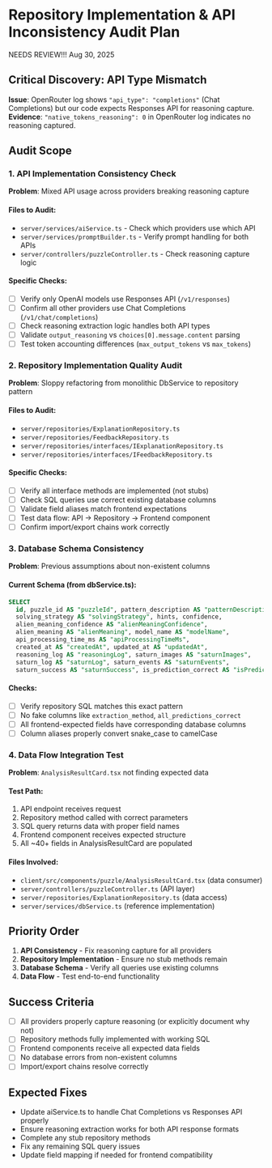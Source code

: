 # Repository Implementation & API Inconsistency Audit Plan
NEEDS REVIEW!!! Aug 30, 2025
## Critical Discovery: API Type Mismatch
**Issue**: OpenRouter log shows `"api_type": "completions"` (Chat Completions) but our code expects Responses API for reasoning capture.
**Evidence**: `"native_tokens_reasoning": 0` in OpenRouter log indicates no reasoning captured.

## Audit Scope

### 1. API Implementation Consistency Check
**Problem**: Mixed API usage across providers breaking reasoning capture

#### Files to Audit:
- `server/services/aiService.ts` - Check which providers use which API
- `server/services/promptBuilder.ts` - Verify prompt handling for both APIs
- `server/controllers/puzzleController.ts` - Check reasoning capture logic

#### Specific Checks:
- [ ] Verify only OpenAI models use Responses API (`/v1/responses`)
- [ ] Confirm all other providers use Chat Completions (`/v1/chat/completions`)
- [ ] Check reasoning extraction logic handles both API types
- [ ] Validate `output_reasoning` vs `choices[0].message.content` parsing
- [ ] Test token accounting differences (`max_output_tokens` vs `max_tokens`)

### 2. Repository Implementation Quality Audit
**Problem**: Sloppy refactoring from monolithic DbService to repository pattern

#### Files to Audit:
- `server/repositories/ExplanationRepository.ts`
- `server/repositories/FeedbackRepository.ts`  
- `server/repositories/interfaces/IExplanationRepository.ts`
- `server/repositories/interfaces/IFeedbackRepository.ts`

#### Specific Checks:
- [ ] Verify all interface methods are implemented (not stubs)
- [ ] Check SQL queries use correct existing database columns
- [ ] Validate field aliases match frontend expectations
- [ ] Test data flow: API → Repository → Frontend component
- [ ] Confirm import/export chains work correctly

### 3. Database Schema Consistency
**Problem**: Previous assumptions about non-existent columns

#### Current Schema (from dbService.ts):
```sql
SELECT 
  id, puzzle_id AS "puzzleId", pattern_description AS "patternDescription",
  solving_strategy AS "solvingStrategy", hints, confidence,
  alien_meaning_confidence AS "alienMeaningConfidence", 
  alien_meaning AS "alienMeaning", model_name AS "modelName",
  api_processing_time_ms AS "apiProcessingTimeMs",
  created_at AS "createdAt", updated_at AS "updatedAt",
  reasoning_log AS "reasoningLog", saturn_images AS "saturnImages",
  saturn_log AS "saturnLog", saturn_events AS "saturnEvents",
  saturn_success AS "saturnSuccess", is_prediction_correct AS "isPredictionCorrect"
```

#### Checks:
- [ ] Verify repository SQL matches this exact pattern
- [ ] No fake columns like `extraction_method`, `all_predictions_correct`
- [ ] All frontend-expected fields have corresponding database columns
- [ ] Column aliases properly convert snake_case to camelCase

### 4. Data Flow Integration Test
**Problem**: `AnalysisResultCard.tsx` not finding expected data

#### Test Path:
1. API endpoint receives request
2. Repository method called with correct parameters  
3. SQL query returns data with proper field names
4. Frontend component receives expected structure
5. All ~40+ fields in AnalysisResultCard are populated

#### Files Involved:
- `client/src/components/puzzle/AnalysisResultCard.tsx` (data consumer)
- `server/controllers/puzzleController.ts` (API layer)
- `server/repositories/ExplanationRepository.ts` (data access)
- `server/services/dbService.ts` (reference implementation)

## Priority Order
1. **API Consistency** - Fix reasoning capture for all providers
2. **Repository Implementation** - Ensure no stub methods remain
3. **Database Schema** - Verify all queries use existing columns
4. **Data Flow** - Test end-to-end functionality

## Success Criteria
- [ ] All providers properly capture reasoning (or explicitly document why not)
- [ ] Repository methods fully implemented with working SQL
- [ ] Frontend components receive all expected data fields
- [ ] No database errors from non-existent columns
- [ ] Import/export chains resolve correctly

## Expected Fixes
- Update aiService.ts to handle Chat Completions vs Responses API properly
- Ensure reasoning extraction works for both API response formats
- Complete any stub repository methods
- Fix any remaining SQL query issues
- Update field mapping if needed for frontend compatibility
